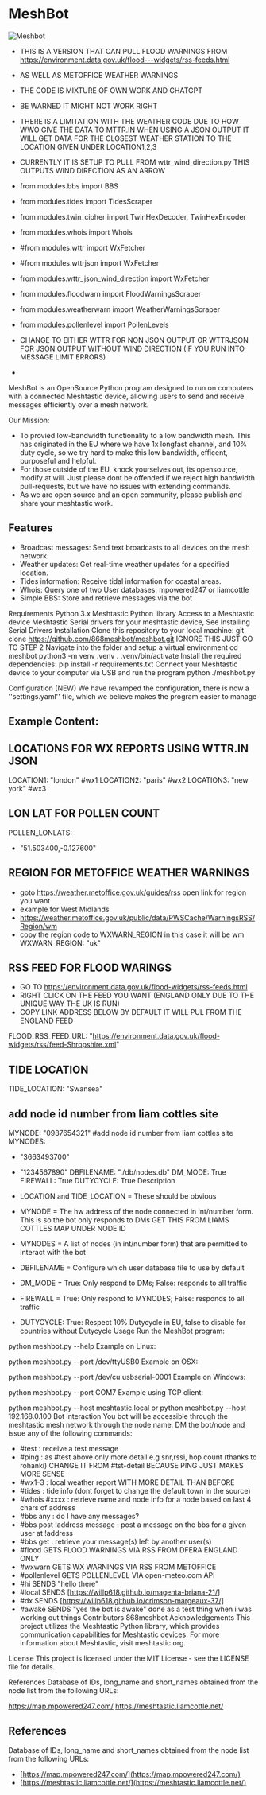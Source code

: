 # MeshBot

![Meshbot](./img/meshbot.png)



- THIS IS A VERSION THAT CAN PULL FLOOD WARNINGS FROM https://environment.data.gov.uk/flood---widgets/rss-feeds.html 
- AS WELL AS METOFFICE WEATHER WARNINGS 
- THE CODE IS MIXTURE OF OWN WORK AND CHATGPT 
- BE WARNED IT MIGHT NOT WORK RIGHT
- THERE IS A LIMITATION WITH THE WEATHER CODE DUE TO HOW WWO GIVE THE DATA TO MTTR.IN WHEN USING A JSON OUTPUT IT WILL GET DATA FOR THE CLOSEST WEATHER STATION TO THE LOCATION GIVEN UNDER LOCATION1,2,3 
- CURRENTLY IT IS SETUP TO PULL FROM wttr_wind_direction.py THIS OUTPUTS WIND DIRECTION AS AN ARROW
- from modules.bbs import BBS
- from modules.tides import TidesScraper
- from modules.twin_cipher import TwinHexDecoder, TwinHexEncoder
- from modules.whois import Whois
- #from modules.wttr import WxFetcher
- #from modules.wttrjson import WxFetcher
- from modules.wttr_json_wind_direction import WxFetcher
- from modules.floodwarn import FloodWarningsScraper
- from modules.weatherwarn import WeatherWarningsScraper
- from modules.pollenlevel import PollenLevels

- CHANGE TO EITHER WTTR FOR NON JSON OUTPUT OR WTTRJSON FOR JSON OUTPUT WITHOUT WIND DIRECTION (IF YOU RUN INTO MESSAGE LIMIT ERRORS) 
- 

MeshBot is an OpenSource Python program designed to run on computers with a connected Meshtastic device, allowing users to send and receive messages efficiently over a mesh network.

Our Mission: 
 - To provied low-bandwidth functionality to a low bandwidth mesh.  This has originated in the EU where we have 1x longfast channel, and 10% duty cycle, so we try hard to make this low bandwidth, efficent, purposeful and helpful.  
 - For those outside of the EU, knock yourselves out, its opensource, modify at will. Just please dont be offended if we reject high bandwidth pull-requests, but we have no issues with extending commands.
 - As we are open source and an open community, please publish and share your meshtastic work. 

## Features

- Broadcast messages: Send text broadcasts to all devices on the mesh network.
- Weather updates: Get real-time weather updates for a specified location.
- Tides information: Receive tidal information for coastal areas.
- Whois: Query one of two User databases: mpowered247 or liamcottle
- Simple BBS: Store and retrieve messages via the bot

Requirements
Python 3.x
Meshtastic Python library
Access to a Meshtastic device Meshtastic
Serial drivers for your meshtastic device, See Installing Serial Drivers
Installation
Clone this repository to your local machine:
git clone https://github.com/868meshbot/meshbot.git   IGNORE THIS JUST GO TO STEP 2
Navigate into the folder and setup a virtual environment
cd meshbot
python3 -m venv .venv
. .venv/bin/activate
Install the required dependencies:
pip install -r requirements.txt
Connect your Meshtastic device to your computer via USB and run the program
python ./meshbot.py


Configuration (NEW)
We have revamped the configuration, there is now a ''settings.yaml'' file, which we believe makes the program easier to manage

## Example Content:

## LOCATIONS FOR WX REPORTS USING WTTR.IN JSON 
LOCATION1: "london" #wx1
LOCATION2: "paris" #wx2
LOCATION3: "new york" #wx3

## LON LAT FOR POLLEN COUNT
POLLEN_LONLATS:
  - "51.503400,-0.127600"

## REGION FOR METOFFICE WEATHER WARNINGS 
- goto https://weather.metoffice.gov.uk/guides/rss open link for region you want
- example for West Midlands
- https://weather.metoffice.gov.uk/public/data/PWSCache/WarningsRSS/Region/wm
- copy the region code to WXWARN_REGION in this case it will be wm
WXWARN_REGION: "uk"

## RSS FEED FOR FLOOD WARINGS 
- GO TO https://environment.data.gov.uk/flood-widgets/rss-feeds.html 
- RIGHT CLICK ON THE FEED YOU WANT (ENGLAND ONLY DUE TO THE UNIQUE WAY THE UK IS RUN)
- COPY LINK ADDRESS BELOW BY DEFAULT IT WILL PUL FROM THE ENGLAND FEED    

FLOOD_RSS_FEED_URL: "https://environment.data.gov.uk/flood-widgets/rss/feed-Shropshire.xml"

## TIDE LOCATION
TIDE_LOCATION: "Swansea"


## add node id number from liam cottles site
MYNODE: "0987654321" #add node id number from liam cottles site 
MYNODES:
  - "3663493700"
  - "1234567890"
DBFILENAME: "./db/nodes.db"
DM_MODE: True
FIREWALL: True
DUTYCYCLE: True
Description

- LOCATION and TIDE_LOCATION = These should be obvious
- MYNODE = The hw address of the node connected in int/number form. This is so the bot only responds to DMs GET THIS FROM LIAMS COTTLES MAP UNDER NODE ID
- MYNODES = A list of nodes (in int/number form) that are permitted to interact with the bot
- DBFILENAME = Configure which user database file to use by default
- DM_MODE = True: Only respond to DMs; False: responds to all traffic
- FIREWALL = True: Only respond to MYNODES; False: responds to all traffic
- DUTYCYCLE: True: Respect 10% Dutycycle in EU, false to disable for countries without Dutycycle
Usage
Run the MeshBot program:

python meshbot.py --help
Example on Linux:

python meshbot.py --port /dev/ttyUSB0
Example on OSX:

python meshbot.py --port /dev/cu.usbserial-0001
Example on Windows:

python meshbot.py --port COM7
Example using TCP client:

python meshbot.py --host meshtastic.local
or
python meshbot.py --host 192.168.0.100
Bot interaction
You bot will be accessible through the meshtastic mesh network through the node name. DM the bot/node and issue any of the following commands:

- #test : receive a test message 
- #ping : as #test above only more detail e.g snr,rssi, hop count (thanks to rohanki) CHANGE IT FROM #tst-detail BECAUSE PING JUST MAKES MORE SENSE
- #wx1-3 : local weather report WITH MORE DETAIL THAN BEFORE
- #tides : tide info (dont forget to change the default town in the source)
- #whois #xxxx : retrieve name and node info for a node based on last 4 chars of address
- #bbs any : do I have any messages?
- #bbs post !address message : post a message on the bbs for a given user at !address
- #bbs get : retrieve your message(s) left by another user(s)
- #flood GETS FLOOD WARNINGS VIA RSS FROM DFERA ENGLAND ONLY 
- #wxwarn GETS WX WARNINGS VIA RSS FROM METOFFICE
- #pollenlevel GETS POLLENLEVEL VIA open-meteo.com API
- #hi SENDS "hello there"
- #local SENDS [https://willp618.github.io/magenta-briana-21/]
- #dx SENDS [https://willp618.github.io/crimson-margeaux-37/]
- #awake SENDS "yes the bot is awake" done as a test thing when i was working out things
Contributors
868meshbot
Acknowledgements
This project utilizes the Meshtastic Python library, which provides communication capabilities for Meshtastic devices. For more information about Meshtastic, visit meshtastic.org.

License
This project is licensed under the MIT License - see the LICENSE file for details.

References
Database of IDs, long_name and short_names obtained from the node list from the following URLs:

https://map.mpowered247.com/
https://meshtastic.liamcottle.net/
## References

Database of IDs, long_name and short_names obtained from the node list from the following URLs:

- [https://map.mpowered247.com/](https://map.mpowered247.com/)
- [https://meshtastic.liamcottle.net/](https://meshtastic.liamcottle.net/)
